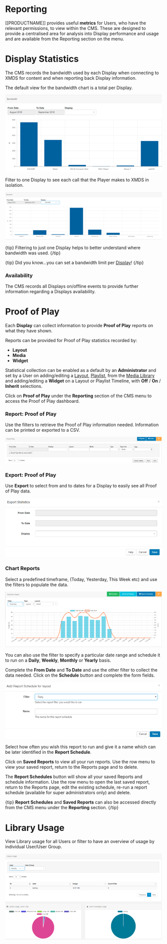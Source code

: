 <!--toc=displays-->

# Reporting

[[PRODUCTNAME]] provides useful **metrics** for Users, who have the relevant permissions, to view within the CMS. These are designed to provide a centralised area for analysis into Display performance and usage and are available from the Reporting section on the menu.

# Display Statistics

The CMS records the bandwidth used by each Display when connecting to XMDS for content and when reporting back Display information. 

The default view for the bandwidth chart is a total per Display.

![Display Statistics Bandwidth](img/displays_statistics_bandwidth.png)



Filter to one Display to see each call that the Player makes to XMDS in isolation.



![Display Statistics Filter](img/displays_statistics_filter.png)

{tip}
Filtering to just one Display helps to better understand where bandwidth was used.
{/tip}

{tip}
Did you know...you can set a bandwidth limit per [Display](<https://xibo.org.uk/manual/en/displays.html>)!
{/tip}

### Availability

The CMS records all Displays on/offline events to provide further information regarding a Displays availability. 

# Proof of Play

Each **Display** can collect information to provide **Proof of Play** reports on what they have shown.

Reports can be provided for Proof of Play statistics recorded by:

- **Layout**
- **Media**
- **Widget**

Statistical collection can be enabled as a default by an **Administrator** and set by a User on adding/editing a [Layout](<https://xibo.org.uk/manual/en/layouts.html>), [Playlist](<https://xibo.org.uk/manual/en/media_playlists.html>), from the [Media Library](<https://xibo.org.uk/manual/en/media_library.html>) and adding/editing a **Widget** on a Layout or Playlist Timeline, with **Off** / **On** / **Inherit** selections.

Click on **Proof of Play** under the **Reporting** section of the CMS menu to access the Proof of Play dashboard. 

### Report: Proof of Play

Use the filters to retrieve the Proof of Play information needed. Information can be printed or exported to a CSV.

![Proof Of Play](img/displays_proofofplay.png)

### Export: Proof of Play

Use **Export** to select from and to dates for a Display to easily see all Proof of Play data.

![Proof of Play Export](img/v2_displays_export_proof_of_play.png)

### Chart Reports

Select a predefined timeframe, (Today, Yesterday, This Week etc) and use the filters to populate the data.

![Proof of Play Summary Report](img/displays_proofofplay_summary_report.png)

You can also use the filter to specify a particular date range and schedule it to run on a **Daily**, **Weekly**, **Monthly** or **Yearly** basis.

Complete the **From Date** and **To Date** and use the other filter to collect the data needed. Click on the **Schedule** button and complete the form fields.

![Proof of Play Reports Schedule](img/displays_proofofplay_report_schedule.png)

Select how often you wish this report to run and give it a name which can be later identified in the **Report Schedule**.

Click on **Saved Reports** to view all your run reports. Use the row menu to view your saved report, return to the Reports page and to delete.

The **Report Schedules** button will show all your saved Reports and schedule information. Use the row menu to open the last saved report, return to the Reports page, edit the existing schedule, re-run a report schedule (available for super administrators only) and delete.

{tip}
**Report Schedules** and **Saved Reports** can also be accessed directly from the CMS menu under the **Reporting** section.
{/tip}

# Library Usage

View Library usage for all Users or filter to have an overview of usage by individual User/User Group. 

![Displays Library Usage](img/displays_library_usage.png)
